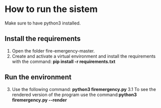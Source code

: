 # How to run the sistem
Make sure to have python3 installed.
## Install the requirements
1. Open the folder fire-emergency-master.
2. Create and activate a virtual environment and install the requirements with the command:
 **pip install -r requirements.txt**
## Run the environment
3. Use the following command: **python3 firemergency.py**
3.1 To see the rendered version of the program use the command:**python3 firemergency.py --render**

